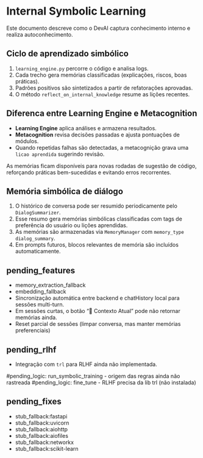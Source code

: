 # Internal Symbolic Learning

Este documento descreve como o DevAI captura conhecimento interno e realiza autoconhecimento.

## Ciclo de aprendizado simbólico
1. `learning_engine.py` percorre o código e analisa logs.
2. Cada trecho gera memórias classificadas (explicações, riscos, boas práticas).
3. Padrões positivos são sintetizados a partir de refatorações aprovadas.
4. O método `reflect_on_internal_knowledge` resume as lições recentes.

## Diferenca entre Learning Engine e Metacognition
- **Learning Engine** aplica análises e armazena resultados.
- **Metacognition** revisa decisões passadas e ajusta pontuações de módulos.
- Quando repetidas falhas são detectadas, a metacognição grava uma `licao aprendida` sugerindo revisão.

As memórias ficam disponíveis para novas rodadas de sugestão de código, reforçando práticas bem-sucedidas e evitando erros recorrentes.

## Memória simbólica de diálogo

1. O histórico de conversa pode ser resumido periodicamente pelo `DialogSummarizer`.
2. Esse resumo gera memórias simbólicas classificadas com tags de preferência do usuário ou lições aprendidas.
3. As memórias são armazenadas via `MemoryManager` com `memory_type` `dialog_summary`.
4. Em prompts futuros, blocos relevantes de memória são incluídos automaticamente.

## pending_features
- memory_extraction_fallback
- embedding_fallback
- Sincronização automática entre backend e chatHistory local para sessões multi-turn.
- Em sessões curtas, o botão “🧠 Contexto Atual” pode não retornar memórias ainda.
- Reset parcial de sessões (limpar conversa, mas manter memórias preferenciais)

## pending_rlhf
- Integração com `trl` para RLHF ainda não implementada.

#pending_logic: run_symbolic_training - origem das regras ainda não rastreada
#pending_logic: fine_tune - RLHF precisa da lib trl (não instalada)

## pending_fixes
- stub_fallback:fastapi
- stub_fallback:uvicorn
- stub_fallback:aiohttp
- stub_fallback:aiofiles
- stub_fallback:networkx
- stub_fallback:scikit-learn
